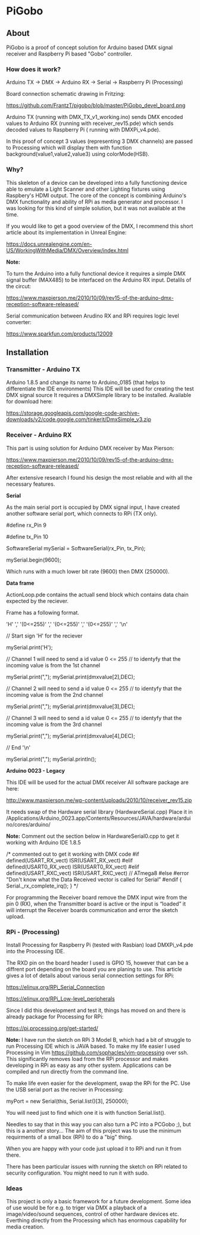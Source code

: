 # PiGobo

## About

PiGobo is a proof of concept solution for Arduino based DMX signal receiver and Raspberry Pi based "Gobo" controller.

### How does it work?

Arduino TX -> DMX -> Arduino RX -> Serial -> Raspberry Pi (Processing)

Board connection schematic drawing in Fritzing:

https://github.com/FrantzT/pigobo/blob/master/PiGobo_devel_board.png

Arduino TX (running with DMX_TX_v1_working.ino) sends DMX encoded values to Arduino RX (running with receiver_rev15.pde) 
which sends decoded values to Raspberry Pi ( running with DMXPi_v4.pde).

In this proof of concept 3 values (representing 3 DMX channels) are passed to Processing which will display them with function background(value1,value2,value3) using colorMode(HSB).

### Why?

This skeleton of a device can be developed into a fully functioning device able to emulate a Light Scanner and other Lighting fixtures using Raspbery's HDMI output. The core of the concept is combining Arduino's DMX functionality and ability of RPi as media generator and processor.
I was looking for this kind of simple solution, but it was not available at the time.

If you would like to get a good overview of the DMX, I recommend this short article about its implementation in Unreal Engine:

https://docs.unrealengine.com/en-US/WorkingWithMedia/DMX/Overview/index.html

**Note:**

To turn the Arduino into a fully functional device it requires a simple DMX signal buffer (MAX485) to be interfaced on the Arduino RX input.
Detalils of the circut: 

https://www.maxpierson.me/2010/10/09/rev15-of-the-arduino-dmx-reception-software-released/

Serial communication between Arudino RX and RPi requires logic level converter:

https://www.sparkfun.com/products/12009

## Installation

### Transmitter - Arduino TX


Arduino 1.8.5 and change its name to Arduino_0185 (that helps to differentiate the IDE environments)
This IDE will be used for creating the test DMX signal source
It requires a DMXSimple library to be installed.
Available for download here:

https://storage.googleapis.com/google-code-archive-downloads/v2/code.google.com/tinkerit/DmxSimple_v3.zip

### Receiver - Arduino RX

This part is using solution for Arduino DMX receiver by Max Pierson: 

https://www.maxpierson.me/2010/10/09/rev15-of-the-arduino-dmx-reception-software-released/

After extensive research I found his design the most reliable and with all the necessary features.  

**Serial**

As the main serial port is occupied by DMX signal input, I have created another software serial port, which connects to RPi (TX only).

#define rx_Pin 9

#define tx_Pin 10


SoftwareSerial mySerial =  SoftwareSerial(rx_Pin, tx_Pin);

mySerial.begin(9600);

Which runs with a much lower bit rate (9600) then DMX (250000).

**Data frame**

ActionLoop.pde contains the actuall send block which contains data chain expected by the reciever.

Frame has a following format.

'H' ',' '(0<=255)' ',' '(0<=255)' ',' '(0<=255)' ',' '\n'


  // Start sign 'H' for the reciever 
 
  mySerial.print('H');
  

  // Channel 1 will need to send a id value 0 <= 255 
  // to identyfy that the incoming value is from the 1st channel 

  mySerial.print(",");
  mySerial.print(dmxvalue[2],DEC);

  
  // Channel 2 will need to send a id value 0 <= 255 
  // to identyfy that the incoming value is from the 2nd channel 
  
  mySerial.print(",");
  mySerial.print(dmxvalue[3],DEC);


  // Channel 3 will need to send a id value 0 <= 255 
  // to identyfy that the incoming value is from the 3rd channel 
  
  mySerial.print(",");
  mySerial.print(dmxvalue[4],DEC);
  
  // End '\n'

  mySerial.print(",");
  mySerial.println();


**Arduino 0023 - Legacy**

This IDE will be used for the actual DMX receiver
All software package are here:

http://www.maxpierson.me/wp-content/uploads/2010/10/receiver_rev15.zip

It needs swap of the Hardware serial library (HardwareSerial.cpp)
Place it in /Applications/Arduino_0023.app/Contents/Resources/JAVA/hardware/arduino/cores/arduino/

**Note:**
Comment out the section below in HardwareSerial0.cpp to get it working with Arduino IDE 1.8.5

/* commented out to get it working with DMX code 
        #if defined(USART_RX_vect) ISR(USART_RX_vect)
        #elif defined(USART0_RX_vect) ISR(USART0_RX_vect)
        #elif defined(USART_RXC_vect) ISR(USART_RXC_vect) // ATmega8
        #else
        #error "Don't know what the Data Received vector is called for Serial”
        #endif
        { Serial._rx_complete_irq(); }
        */

For programming the Receiver board remove the DMX input wire from the pin 0 (RX), when the Transmitter board is active or the input is “loaded” it will interrupt the Receiver boards communication and error the sketch upload.

### RPi - (Processing)

Install Processing for Raspberry Pi (tested with Rasbian) load DMXPi_v4.pde into the Processing IDE.

The RXD pin on the board header I used is GPIO 15, however that can be a diffrent port depending on the board you are planing to use.
This article gives a lot of details about various serial connection settings for RPi:

https://elinux.org/RPi_Serial_Connection

https://elinux.org/RPi_Low-level_peripherals

Since I did this development and test it, things has moved on and there is already package for Processing for RPi:

https://pi.processing.org/get-started/


**Note:**
I have run the sketch on RPi 3 Model B, which had a bit of struggle to run Processing IDE which is JAVA based.
To make my life easier I used Processing in Vim https://github.com/sophacles/vim-processing over ssh.
This significantly removes load from the RPi processor and makes developing in RPi as easy as any other system.
Applications can be compiled and run directly from the command line.

To make life even easier for the development, swap the RPi for the PC.
Use the USB serial port as the reciver in Processing:

myPort = new Serial(this, Serial.list()[3], 250000);

You will need just to find which one it is with function Serial.list().

Needles to say that in this way you can also turn a PC into a PCGobo ;), but this is a another story...
The aim of this project was to use the minimum requirments of a small box (RPi) to do a "big" thing.

When you are happy with your code just upload it to RPi and run it from there.

There has been particular issues with running the sketch on RPi related to security configuration.
You might need to run it with sudo.

### Ideas

This project is only a basic framework for a future development.
Some idea of use would be for e.g. to triger via DMX a playback of a image/video/sound sequences, control of other hardware devices etc.
Everthing directly from the Processing which has enormous capability for media creation.

